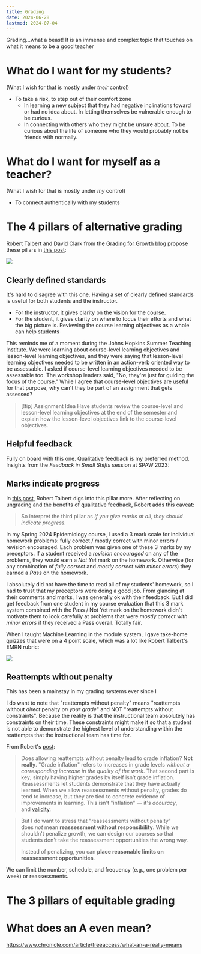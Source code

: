```yaml
---
title: Grading
date: 2024-06-28
lastmod: 2024-07-04
---
```


Grading...what a beast! It is an immense and complex topic that touches on what it means to be a good teacher

# What do I want for my students?

(What I wish for that is mostly under *their* control)
- To take a risk, to step out of their comfort zone
    - In learning a new subject that they had negative inclinations toward or had no idea about. In letting themselves be vulnerable enough to be curious.
    - In connecting with others who they might be unsure about. To be curious about the life of someone who they would probably not be friends with normally.

# What do I want for myself as a teacher?

(What I wish for that is mostly under *my* control)
- To connect authentically with my students

# The 4 pillars of alternative grading

Robert Talbert and David Clark from the [Grading for Growth blog](https://gradingforgrowth.com) propose these pillars in [this post](https://gradingforgrowth.com/p/finding-common-ground-with-grading):

![](https://substackcdn.com/image/fetch/w_1456,c_limit,f_webp,q_auto:good,fl_progressive:steep/https%3A%2F%2Fbucketeer-e05bbc84-baa3-437e-9518-adb32be77984.s3.amazonaws.com%2Fpublic%2Fimages%2Ff7ba09f7-ec7d-4ebc-83d3-58cb389d731f_831x426.png)
## Clearly defined standards

It's hard to disagree with this one. Having a set of clearly defined standards is useful for both students and the instructor.
- For the instructor, it gives clarity on the vision for the course.
- For the student, it gives clarity on where to focus their efforts and what the big picture is. Reviewing the course learning objectives as a whole can help students 

This reminds me of a moment during the Johns Hopkins Summer Teaching Institute. We were learning about course-level learning objectives and lesson-level learning objectives, and they were saying that lesson-level learning objectives needed to be written in an action-verb oriented way to be assessable. I asked if course-level learning objectives needed to be assessable too. The workshop leaders said, "No, they're just for guiding the focus of the course." While I agree that course-level objectives are useful for that purpose, why can't they be part of an assignment that gets assessed?

> [!tip] Assignment Idea
> Have students review the course-level and lesson-level learning objectives at the end of the semester and explain how the lesson-level objectives link to the course-level objectives.

## Helpful feedback

Fully on board with this one. Qualitative feedback is my preferred method. Insights from the *Feedback in Small Shifts* session at SPAW 2023:

## Marks indicate progress

In [this post](https://gradingforgrowth.com/p/giving-marks-that-indicate-progress), Robert Talbert digs into this pillar more. After reflecting on ungrading and the benefits of qualitative feedback, Robert adds this caveat:

> So interpret the third pillar as _If you give marks at all, they should indicate progress._

In my Spring 2024 Epidemiology course, I used a 3 mark scale for individual homework problems: fully correct / mostly correct with minor errors / revision encouraged. Each problem was given one of these 3 marks by my preceptors. If a student received a *revision encouraged* on any of the problems, they would earn a *Not Yet* mark on the homework. Otherwise (for any combination of *fully correct* and *mostly correct with minor errors*) they earned a *Pass* on the homework.

I absolutely did not have the time to read all of my students' homework, so I had to trust that my preceptors were doing a good job. From glancing at their comments and marks, I was generally ok with their feedback. But I did get feedback from one student in my course evaluation that this 3 mark system combined with the Pass / Not Yet mark on the homework didn't motivate them to look carefully at problems that were *mostly correct with minor errors* if they received a Pass overall. Totally fair.

When I taught Machine Learning in the module system, I gave take-home quizzes that were on a 4 point scale, which was a lot like Robert Talbert's EMRN rubric:

![](https://substackcdn.com/image/fetch/w_1456,c_limit,f_webp,q_auto:good,fl_progressive:steep/https%3A%2F%2Fbucketeer-e05bbc84-baa3-437e-9518-adb32be77984.s3.amazonaws.com%2Fpublic%2Fimages%2F1ad61227-9d79-428d-8b5e-f5db5e83b24e_2087x1718.png)

## Reattempts without penalty

This has been a mainstay in my grading systems ever since I 

I do want to note that "reattempts without penalty" means "reattempts without *direct* penalty *on your grade*" and NOT "reattempts without constraints". Because the reality is that the instructional team absolutely has constraints on their time. These constraints might make it so that a student is not able to demonstrate the highest level of understanding within the reattempts that the instructional team has time for.

From Robert's [post](https://gradingforgrowth.com/p/the-heart-of-the-loop-reattempts):

> Does allowing reattempts without penalty lead to grade inflation? **Not really**. "Grade inflation" refers to increases in grade levels _without a corresponding increase in the quality of the work_. That second part is key; simply having higher grades by itself isn’t grade inflation. Reassessments let students demonstrate that they have actually learned. When we allow reassessments without penalty, grades do tend to increase, but they are tied to concrete evidence of improvements in learning. This isn't "inflation" — it's _accuracy_, and [validity](https://gradingforgrowth.com/p/moving-on-from-rigor?s=w).

> But I do want to stress that "reassessments without penalty" does _not_ mean **reassessment without responsibility**. While we shouldn't penalize growth, we can design our courses so that students don't take the reassessment opportunities the wrong way.
> 
> Instead of penalizing, you can **place reasonable limits on reassessment opportunities**.

We can limit the number, schedule, and frequency (e.g., one problem per week) or reassessments.

# The 3 pillars of equitable grading

# What does an A even mean?

https://www.chronicle.com/article/freeaccess/what-an-a-really-means
